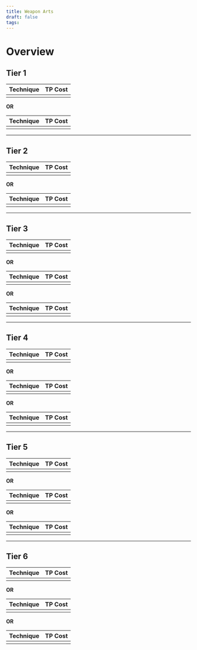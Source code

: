 ```yaml
---
title: Weapon Arts
draft: false
tags:
---
```


# Overview

## Tier 1 
| Technique | TP Cost |
| :-------- | ------- |
|           |         |
**OR**

| Technique | TP Cost |
| :-------- | ------- |
|           |         |

---
## Tier 2
| Technique | TP Cost |
| :-------- | ------- |
|           |         |
**OR**

| Technique | TP Cost |
| :-------- | ------- |
|           |         |

---
## Tier 3
| Technique | TP Cost |
| :-------- | ------- |
|           |         |
**OR**

| Technique | TP Cost |
| :-------- | ------- |
|           |         |
**OR**

| Technique | TP Cost |
| :-------- | ------- |
|           |         |

---
## Tier 4
| Technique | TP Cost |
| :-------- | ------- |
|           |         |
**OR**

| Technique | TP Cost |
| :-------- | ------- |
|           |         |
**OR**

| Technique | TP Cost |
| :-------- | ------- |
|           |         |

---
## Tier 5
| Technique | TP Cost |
| :-------- | ------- |
|           |         |
**OR**

| Technique | TP Cost |
| :-------- | ------- |
|           |         |
**OR**

| Technique | TP Cost |
| :-------- | ------- |
|           |         |

---
## Tier 6
| Technique | TP Cost |
| :-------- | ------- |
|           |         |
**OR**

| Technique | TP Cost |
| :-------- | ------- |
|           |         |
**OR**

| Technique | TP Cost |
| :-------- | ------- |
|           |         |
